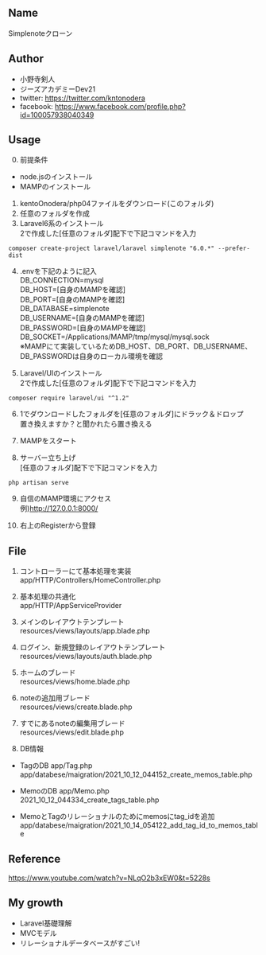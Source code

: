 ## Name
Simplenoteクローン

## Author
* 小野寺剣人
* ジーズアカデミーDev21
* twitter: https://twitter.com/kntonodera
* facebook: https://www.facebook.com/profile.php?id=100057938040349

## Usage 
0. 前提条件<br>
* node.jsのインストール
* MAMPのインストール
1. kentoOnodera/php04ファイルをダウンロード(このフォルダ)<br>
2. 任意のフォルダを作成
3. Laravel6系のインストール<br>
2で作成した[任意のフォルダ]配下で下記コマンドを入力<br>
```
composer create-project laravel/laravel simplenote "6.0.*" --prefer-dist
```

4. .envを下記のように記入<br>
DB_CONNECTION=mysql<br>
DB_HOST=[自身のMAMPを確認]<br>
DB_PORT=[自身のMAMPを確認]<br>
DB_DATABASE=simplenote<br>
DB_USERNAME=[自身のMAMPを確認]<br>
DB_PASSWORD=[自身のMAMPを確認]<br>
DB_SOCKET=/Applications/MAMP/tmp/mysql/mysql.sock<br>
※MAMPにて実装しているためDB_HOST、DB_PORT、DB_USERNAME、DB_PASSWORDは自身のローカル環境を確認<br>

5. Laravel/UIのインストール<br>
2で作成した[任意のフォルダ]配下で下記コマンドを入力<br>
```
composer require laravel/ui "^1.2"
```

6. 1でダウンロードしたフォルダを[任意のフォルダ]にドラック＆ドロップ<br>
置き換えますか？と聞かれたら置き換える

7. MAMPをスタート<br>

8. サーバー立ち上げ<br>
[任意のフォルダ]配下で下記コマンドを入力<br>
```
php artisan serve
```



9. 自信のMAMP環境にアクセス<br>
例)http://127.0.0.1:8000/<br>

10. 右上のRegisterから登録<br>

## File
1. コントローラーにて基本処理を実装<br>
app/HTTP/Controllers/HomeController.php

2. 基本処理の共通化<br>
app/HTTP/AppServiceProvider

3. メインのレイアウトテンプレート<br>
resources/views/layouts/app.blade.php

4. ログイン、新規登録のレイアウトテンプレート<br>
resources/views/layouts/auth.blade.php

5.  ホームのブレード<br>
resources/views/home.blade.php

6. noteの追加用ブレード<br>
resources/views/create.blade.php

7. すでにあるnoteの編集用ブレード<br>
resources/views/edit.blade.php

8. DB情報<br>
* TagのDB
  app/Tag.php<br>
  app/databese/maigration/2021_10_12_044152_create_memos_table.php


* MemoのDB
  app/Memo.php<br>
  2021_10_12_044334_create_tags_table.php

* MemoとTagのリレーショナルのためにmemosにtag_idを追加<br>
app/databese/maigration/2021_10_14_054122_add_tag_id_to_memos_table

 
## Reference
https://www.youtube.com/watch?v=NLqO2b3xEW0&t=5228s

## My growth
* Laravel基礎理解
* MVCモデル
* リレーショナルデータベースがすごい!






